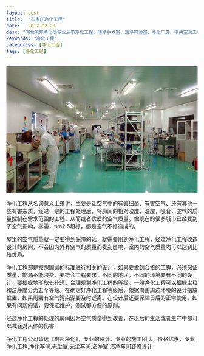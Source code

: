 ```yaml
---
layout: post
title:  "石家庄净化工程"
date:   2017-02-28
desc: "河北筑邦净化是专业从事净化工程、洁净手术室、洁净实验室、净化厂房、中央空调工程设计、建设和技术改造的企业。"
keywords: "净化工程"
categories: [净化工程]
tags: [净化工程]
---
```


![](/static/img/2017/02/2801.jpg)

净化工程从名词意义上来讲，主要是让空气中的有害细菌、有害空气、还有其他一些有害杂质，经过一定的工程处理后，将房间的相对湿度，温度，噪音，空气的质量控制在需求范围的工程，从而或者优质的空气质量。像现在的很多城市已经受到了空气影响，雾霾，pm2.5超标，都是空气不好造成的。

屋里的空气质量就一定要得到保障的话，就需要用到净化工程，经过净化工程改造设计的房间，不会因为外界空气的质量而受到影响，室内的空气质量均可以达到比较优质。

净化工程都是按照国家的标准进行相关的设计，如果要做到合格的工程，必须保证质量，能源不能浪费，要符合工程要求。不同的地区，不同的环境要有不同的设计，要根据地形取长补短，合理规划净化工程的等级，一般净化工程可以根据尘粒和洁净度分为五个等级。在确定好净化工程等级后，根据周围周边环境的设计摆放位置，如果周围有空气污染源要及时远离。在设计后还要保障日后的正常使用，如果有问题的话，要保证维护，测试都方便的原则。

经过净化工程的处理的房间因为空气质量得到改善，在以后的生活或者生产中都可以减轻对人体的伤害

净化工程公司请选《筑邦净化》，专业的设计，专业的施工团队，价格优惠，专业净化工程,净化车间,无尘室,无尘车间,洁净室,洁净车间装修设计
